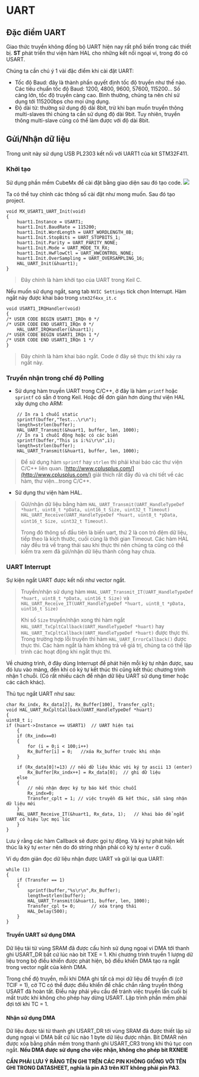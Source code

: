 # UART
## Đặc điểm UART
Giao thức truyền không đồng bộ UART hiện nay rất phổ biến trong các thiết bị. **ST** phát triển thư viện hàm HAL cho những kết nối ngoại vi, trong đó có USART.

Chúng ta cần chú ý 1 vài đặc điểm khi cài đặt UART:

- Tốc độ Baud: đây là thành phần quyết định tốc độ truyền như thế nào. Các tiêu chuẩn tốc độ Baud: 1200, 4800, 9600, 57600, 115200... Số càng lớn, tốc độ truyền càng cao. Bình thường, chúng ta nên chỉ sử dụng tới 115200bps cho mọi ứng dụng.
- Độ dài từ: thường sử dụng độ dài 8bit, trừ khi bạn muốn truyền thông multi-slaves thì chúng ta cần sử dụng độ dài 9bit. Tuy nhiên, truyền thông multi-slave cũng có thể làm được với độ dài 8bit.
## Gửi/Nhận dữ liệu 
Trong unit này sử dụng USB PL2303 kết nối với UART1 của kit STM32F411.

### Khởi tạo

Sử dụng phần mềm CubeMx để cài đặt bằng giao diện sau đó tạo code.
![](http://i.imgur.com/zmcI4Ks.png)

Ta có thể tuy chỉnh các thông số cài đặt như mong muốn. Sau đó tạo project.
>
	void MX_USART1_UART_Init(void)
	{
  		huart1.Instance = USART1;
  		huart1.Init.BaudRate = 115200;
  		huart1.Init.WordLength = UART_WORDLENGTH_8B;
  		huart1.Init.StopBits = UART_STOPBITS_1;
 	    huart1.Init.Parity = UART_PARITY_NONE;
 	    huart1.Init.Mode = UART_MODE_TX_RX;
 	    huart1.Init.HwFlowCtl = UART_HWCONTROL_NONE;
 	    huart1.Init.OverSampling = UART_OVERSAMPLING_16;
 	    HAL_UART_Init(&huart1);
	}
>Đây chính là hàm khởi tạo của UART trong Keil C.

Nếu muốn sử dụng ngắt, sang tab `NVIC Settings` tick chọn Interrupt. Hàm ngắt này được khai báo trong `stm32f4xx_it.c` 

>
	void USART1_IRQHandler(void)
	{
  	/* USER CODE BEGIN USART1_IRQn 0 */
  	/* USER CODE END USART1_IRQn 0 */
  		HAL_UART_IRQHandler(&huart1);
  	/* USER CODE BEGIN USART1_IRQn 1 */
  	/* USER CODE END USART1_IRQn 1 */
	}
>Đây chính là hàm khai báo ngắt. Code ở đây sẽ thực thi khi xảy ra ngắt này.

### Truyền nhận trong chế độ Polling

- Sử dụng hàm truyền UART trong C/C++, ở đây là hàm `printf` hoặc `sprintf` có sẵn ở trong Keil. Hoặc để đơn giản hơn dùng thư viện HAL xây dựng cho ARM:

>	
		// In ra 1 chuỗi static
		sprintf(buffer,"Test...\r\n");
		length=strlen(buffer);
		HAL_UART_Transmit(&huart1, buffer, len, 1000);
		// In ra 1 chuỗi động hoặc có các biến
		sprintf(buffer,"This is i:%i\r\n",i);
		length=strlen(buffer);
		HAL_UART_Transmit(&huart1, buffer, len, 1000);
>Để sử dụng hàm `sprintf` hay `strlen` thì phải khai báo các thư viện C/C++ liên quan. [http://www.cplusplus.com/](http://www.cplusplus.com/) giải thích rất đầy đủ và chi tiết về các hàm, thư viện...trong C/C++.

- Sử dụng thư viện hàm HAL.

>Gửi/nhận dữ liệu bằng hàm `HAL_UART_Transmit(UART_HandleTypeDef *huart, uint8_t *pData, uint16_t Size, uint32_t Timeout)` `HAL_UART_Receive(UART_HandleTypeDef *huart, uint8_t *pData, uint16_t Size, uint32_t Timeout)`. 
>
>Trong đó thông số đầu tiên là biến uart, thứ 2 là con trỏ đệm dữ liệu, tiếp theo là kích thước, cuối cùng là thời gian Timeout.
>Các hàm HAL này đều trả về trạng thái sau khi thực thi nên chúng ta cũng có thể kiểm tra xem đã gửi/nhận dữ liệu thành công hay chưa.

### UART Interrupt

Sự kiện ngắt UART được kết nối như vector ngắt. 

>Truyền/nhận sử dụng hàm `HHAL_UART_Transmit_IT(UART_HandleTypeDef *huart, uint8_t *pData, uint16_t Size)` và `HAL_UART_Receive_IT(UART_HandleTypeDef *huart, uint8_t *pData, uint16_t Size)`
>
>Khi số `Size` truyền/nhận xong thì hàm ngắt `HAL_UART_TxCpltCallback(UART_HandleTypeDef *huart)` hay  `HAL_UART_TxCpltCallback(UART_HandleTypeDef *huart)` được thực thi.
>Trong trường hợp lỗi truyền thì hàm `HAL_UART_ErrorCallback()` được thực thi. Các hàm ngắt là hàm không trả về giá trị, chúng ta có thể lập trình các hoạt động khi ngắt thực thi.

Về chương trình, ở đây dùng Interrupt để phát hiện mỗi ký tự nhận được, sau đó lưu vào mảng, đến khi có ký tự kết thúc thì cũng kết thúc chương trình nhận 1 chuỗi. (Có rất nhiều cách để nhận dữ liệu UART sử dụng timer hoặc các cách khác).

Thủ tục ngắt UART như sau:

	char Rx_indx, Rx_data[2], Rx_Buffer[100], Transfer_cplt;
 	void HAL_UART_RxCpltCallback(UART_HandleTypeDef *huart)
	{
	uint8_t i;
	if (huart->Instance == USART1)	// UART hiện tại
		{
		if (Rx_indx==0) 
		{
			for (i = 0;i < 100;i++) 
            Rx_Buffer[i] = 0;	//xóa Rx_buffer trước khi nhận
		}	
		
		if (Rx_data[0]!=13)	// nếu dữ liệu khác với ký tự ascii 13 (enter)
			Rx_Buffer[Rx_indx++] = Rx_data[0];	// ghi dữ liệu
		else
		{			
			// nếu nhận được ký tự báo kết thúc chuỗi
			Rx_indx=0;
			Transfer_cplt = 1; // việc truyền đã kết thúc, sẵn sàng nhận dữ liệu mới
 		}
		HAL_UART_Receive_IT(&huart1, Rx_data, 1);	// khai báo để ngắt UART có hiệu lực mọi lúc
		}
	}
Lưu ý rằng các hàm Callback sẽ được gọi tự động. Và ký tự phát hiện kết thúc là ký tự `enter` nên do đó string nhận phải có ký tự `enter` ở cuối.

Ví dụ đơn giản đọc dữ liệu nhận được UART và gửi lại qua UART:

	while (1)
	{
		if (Transfer == 1)
		{
			sprintf(buffer,"%s\r\n",Rx_Buffer);
			length=strlen(buffer);
			HAL_UART_Transmit(&huart1, buffer, len, 1000);
			Transfer_cpl t= 0;		// xóa trạng thái
			HAL_Delay(500);
		}
	}


#### Truyền UART sử dụng DMA

Dữ liệu tải từ vùng SRAM đã được cấu hình sử dụng ngoại vi DMA tới thanh ghi USART_DR bất cứ lúc nào bit TXE = 1. Khi chương trình truyền 1 lượng dữ liệu trong bộ điều khiển được phát hiện, bộ điều khiển DMA tạo ra ngắt trong vector ngắt của kênh DMA.

Trong chế độ truyền, mỗi khi DMA ghi tất cả mọi dữ liệu để truyền đi (cờ TCIF = 1), cờ TC có thể được điều khiển để chắc chắn rằng truyền thông USART đã hoàn tất. Điều này phải yêu cầu để tránh việc truyền lần cuối bị mất trước khi không cho phép hay dừng USART. Lập trình phần mềm phải đợi tới khi TC = 1.

#### Nhận sử dụng DMA

Dữ liệu được tải từ thanh ghi USART\_DR tới vùng SRAM đã được thiết lập sử dụng ngoại vi DMA bất cứ lúc nào 1 byte dữ liệu được nhận. Bit DMAR nên được xóa bằng phần mềm trong thanh ghi USART\_CR3 trong khi thủ tục con ngắt. **Nếu DMA được sử dụng cho việc nhận, không cho phép bit RXNEIE**


**CẦN PHẢI LƯU Ý RẰNG TÊN GHI TRÊN CÁC PIN KHÔNG GIỐNG VỚI TÊN GHI TRONG DATASHEET, nghĩa là pin A3 trên KIT không phải pin PA3**.

